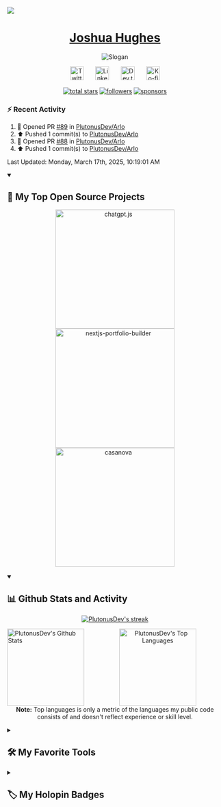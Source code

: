 ![](https://hit.yhype.me/github/profile?user_id=46195982)

<h1 align="center">
  <a href="https://github.com/PlutonusDev">
    Joshua Hughes
  </a>
</h1>

<p align="center">
  <!-- Typing SVG by DenverCoder1 - https://github.com/DenverCoder1/readme-typing-svg -->
  <img src="https://readme-typing-svg.demolab.com?font=Fira+Code&size=24&pause=1000&color=f75c7e&center=true&vCenter=true&width=800&height=50&lines=Full+stack+web+developer+%26+software+engineer;%23OpenToWork;Over+5+years+of+experience" alt="Slogan">
</p>

<!-- Social icons section -->
<p align="center">
  <a href="https://twitter.com/PlutonusDev">
    <img width="32px" alt="Twitter" title="Twitter" src="https://i.imgur.com/OXZM1L6.png"/></a>
    &#8287;&#8287;&#8287;&#8287;&#8287;
  <a href="https://www.linkedin.com/in/plutonus">
    <img width="32px" alt="LinkedIn" title="LinkedIn" src="https://i.imgur.com/yRpa1dQ.png"/></a>
  &#8287;&#8287;&#8287;&#8287;&#8287;
  <a href="https://dev.to/plutonus">
    <img width="32px" alt="Dev.to" title="Plutonus Dev.to" src="https://i.imgur.com/mVm29vK.png"></a>
    &#8287;&#8287;&#8287;&#8287;&#8287;
  <a href="https://ko-fi.com/plutonus">
    <img width="32px" alt="Ko-fi" title="Buy me a coffee" src="https://i.imgur.com/PpLeD3K.png"/></a>
</p>

<!-- Social badges section -->
<!-- Badges with custom icons - https://github.com/DenverCoder1/custom-icon-badges -->
<!-- View counter - https://github.com/DenverCoder1/Simple-View-Counter -->
<p align="center">
  <a href="https://github.com/PlutonusDev?tab=repositories&sort=stargazers">
    <img alt="total stars" title="Total stars on GitHub" src="https://custom-icon-badges.demolab.com/github/stars/PlutonusDev?color=F2AD00&style=for-the-badge&labelColor=CC9500&logo=star"/></a>
  <a href="https://github.com/PlutonusDev?tab=followers">
    <img alt="followers" title="Follow me on Github" src="https://custom-icon-badges.demolab.com/github/followers/PlutonusDev?color=236ad3&labelColor=1155ba&style=for-the-badge&logo=person-add&label=Follow&logoColor=white"/></a>
  <a href="https://github.com/sponsors/PlutonusDev">
    <img alt="sponsors" title="Sponsor me on Github" src="https://custom-icon-badges.demolab.com/github/sponsors/PlutonusDev?color=55960c&labelColor=488207&style=for-the-badge&logo=person-add&label=Sponsor&logoColor=white"/></a>
</p>

<h3>⚡ Recent Activity</h3>

<!--RECENT_ACTIVITY:start-->
1. 💪 Opened PR [#89](https://github.com/PlutonusDev/Arlo/pull/89) in [PlutonusDev/Arlo](https://github.com/PlutonusDev/Arlo)<br>
2. ⬆️ Pushed 1 commit(s) to [PlutonusDev/Arlo](https://github.com/PlutonusDev/Arlo)<br>
3. 💪 Opened PR [#88](https://github.com/PlutonusDev/Arlo/pull/88) in [PlutonusDev/Arlo](https://github.com/PlutonusDev/Arlo)<br>
4. ⬆️ Pushed 1 commit(s) to [PlutonusDev/Arlo](https://github.com/PlutonusDev/Arlo)<br>
<!--RECENT_ACTIVITY:end-->
<!--RECENT_ACTIVITY:last_update-->
Last Updated: Monday, March 17th, 2025, 10:19:01 AM
<!--RECENT_ACTIVITY:last_update_end-->

<details open> 
  <summary><h2>📘 My Top Open Source Projects</h2></summary>
  <!-- Repo info cards - https://github.com/anuraghazra/github-readme-stats -->
  <!-- Small repo cards (fork) - https://github.com/DenverCoder1/github-readme-stats -->
  <p align="center">
    <a href="https://github.com/PlutonusDev/chatgpt.js"><img width="278" src="https://denvercoder1-github-readme-stats.vercel.app/api/pin/?username=PlutonusDev&repo=chatgpt.js&theme=react&bg_color=1F222E&title_color=F85D7F&hide_border=true&icon_color=F8D866&show_icons=false" alt="chatgpt.js"></a>
    <a href="https://github.com/PlutonusDev/nextjs-portfolio-builder"><img width="278" src="https://denvercoder1-github-readme-stats.vercel.app/api/pin/?username=PlutonusDev&repo=nextjs-portfolio-builder&theme=react&bg_color=1F222E&title_color=F85D7F&hide_border=true&icon_color=F8D866&show_icons=false" alt="nextjs-portfolio-builder"></a>
    <a href="https://github.com/PlutonusDev/casanova"><img width="278" src="https://denvercoder1-github-readme-stats.vercel.app/api/pin/?username=PlutonusDev&repo=casanova&theme=react&bg_color=1F222E&title_color=F85D7F&hide_border=true&icon_color=F8D866&show_icons=false" alt="casanova"></a>
  </p>
</details>

<details open> 
  <summary><h2>📊 Github Stats and Activity</h2></summary>

  <p align="center">
    <a href="https://github.com/PlutonusDev/github-readme-streak-stats">
      <img title="🔥 Get streak stats for your profile at git.io/streak-stats" alt="PlutonusDev's streak" src="https://streak-stats.demolab.com/?user=PlutonusDev&theme=monokai-metallian&hide_border=true"/>
    </a>
  </p>
  <p align="center">
    <a style="float: left; margin: 0 20px 0 0;" align="left" href="https://github.com/anuraghazra/github-readme-stats"><img alt="PlutonusDev's Github Stats" height="180" src="https://denvercoder1-github-readme-stats.vercel.app/api/?username=PlutonusDev&show_icons=true&include_all_commits=true&count_private=true&theme=react&hide_border=true&bg_color=1F222E&title_color=F85D7F&icon_color=F8D866" height="192px"/></a>
    <a href="https://github.com/anuraghazra/github-readme-stats"><img alt="PlutonusDev's Top Languages" height="180" src="https://github-readme-stats.vercel.app/api/top-langs/?username=PlutonusDev&langs_count=8&layout=compact&theme=react&hide_border=true&bg_color=1F222E&title_color=F85D7F&icon_color=F8D866&hide=Jupyter%20Notebook,Lua,Python" height="192px"/></a>
    <br/>
    <b>Note:</b> Top languages is only a metric of the languages my public code consists of and doesn't reflect experience or skill level.
  </p>
</details>

<details> 
  <summary><h2>🛠️ My Favorite Tools</h2></summary>
  <!-- Some badges are from https://github.com/Ileriayo/markdown-badges -->
  <h3>👨‍💻 Programming and Markup Languages</h3>
  <p>
    <a href="https://github.com/search?q=user%3ADenverCoder1+language%3Abash"><img alt="Bash" src="https://img.shields.io/badge/Bash-121011.svg?logo=gnu-bash&logoColor=white"></a>
    <a href="https://github.com/search?q=user%3ADenverCoder1+language%3Acpp"><img alt="C++" src="https://custom-icon-badges.demolab.com/badge/C++-9C033A.svg?logo=cpp2&logoColor=white"></a>
    <a href="https://github.com/search?q=user%3ADenverCoder1+language%3Acsharp"><img alt="C#" src="https://custom-icon-badges.demolab.com/badge/C%23-68217A.svg?logo=cs2&logoColor=white"></a>
    <a href="https://github.com/search?q=user%3ADenverCoder1+language%3Acss"><img alt="CSS" src="https://img.shields.io/badge/CSS-1572B6.svg?logo=css3&logoColor=white"></a>
    <a href="https://github.com/search?q=user%3ADenverCoder1+language%3Ahtml"><img alt="HTML" src="https://img.shields.io/badge/HTML-E34F26.svg?logo=html5&logoColor=white"></a>
    <a href="https://github.com/search?q=user%3ADenverCoder1+language%3Ajava"><img alt="Java" src="https://custom-icon-badges.demolab.com/badge/Java-007396.svg?logo=java&logoColor=white"></a>
    <a href="https://github.com/search?q=user%3ADenverCoder1+language%3Ajavascript"><img alt="JavaScript" src="https://img.shields.io/badge/JavaScript-F7DF1E.svg?logo=javascript&logoColor=black"></a>
    <a href="https://github.com/search?q=user%3ADenverCoder1+language%3Amarkdown"><img alt="Markdown" src="https://img.shields.io/badge/Markdown-000000.svg?logo=markdown&logoColor=white"></a>
    <a href="https://github.com/search?q=user%3ADenverCoder1+language%3Ajavascript"><img alt="Node.js" src="https://img.shields.io/badge/Node.js-43853D.svg?logo=node.js&logoColor=white"></a>
    <a href="https://github.com/search?q=user%3ADenverCoder1+language%3AtypeScript"><img alt="TypeScript" src="https://img.shields.io/badge/TypeScript-007ACC.svg?logo=typescript&logoColor=white"></a>
  </p>
  <h3>🧰 Frameworks and Libraries</h3>
  <p>
    <a href="#"><img alt="Bootstrap" src="https://img.shields.io/badge/Bootstrap-7952B3.svg?logo=bootstrap&logoColor=white"></a>
    <a href="#"><img alt="Discord.js" src="https://custom-icon-badges.demolab.com/badge/Discord.js-0d1620.svg?logo=djs"></a>
    <a href="#"><img alt="Electron" src="https://img.shields.io/badge/Electron-20232e.svg?logo=electron&logoColor=white"></a>
    <a href="#"><img alt="Express.js" src="https://img.shields.io/badge/Express.js-404d59.svg?logo=express&logoColor=white"></a>
    <a href="#"><img alt="GitHub Actions" src="https://img.shields.io/badge/GitHub%20Actions-2671E5.svg?logo=github%20actions&logoColor=white"></a>
    <a href="#"><img alt="Material Design" src="https://img.shields.io/badge/Material%20Design-0081CB.svg?logo=material-design&logoColor=white"></a>
    <a href="#"><img alt="Next.js" src="https://img.shields.io/badge/Next.js-20232e.svg?logo=next.js&logoColor=white"></a>
    <a href="#"><img alt="React" src="https://img.shields.io/badge/React-20232a.svg?logo=react&logoColor=%2361DAFB"></a>
    <a href="#"><img alt="TensorFlow" src="https://img.shields.io/badge/TensorFlow-FF6F00.svg?logo=TensorFlow&logoColor=white"></a>
  </p>
  <h3>🗄️ Databases and Cloud Hosting</h3>
  <p>
    <a href="#"><img alt="GitHub Pages" src="https://img.shields.io/badge/GitHub%20Pages-327FC7.svg?logo=github&logoColor=white"></a>
    <a href="#"><img alt="MongoDB" src ="https://img.shields.io/badge/MongoDB-4ea94b.svg?logo=mongodb&logoColor=white"></a>
    <a href="#"><img alt="MySQL" src="https://img.shields.io/badge/MySQL-00f.svg?logo=mysql&logoColor=white"></a>
    <a href="#"><img alt="PostgreSQL" src ="https://img.shields.io/badge/PostgreSQL-316192.svg?logo=postgresql&logoColor=white"></a>
    <a href="#"><img alt="SQLite" src ="https://img.shields.io/badge/SQLite-07405e.svg?logo=sqlite&logoColor=white"></a>
    <a href="#"><img alt="Vercel" src="https://img.shields.io/badge/Vercel-000000.svg?logo=vercel&logoColor=white"></a>
  </p>
  <h3>💻 Software and Tools</h3>
  <p>
    <a href="#"><img alt="Adobe" src="https://img.shields.io/badge/Adobe-FF0000.svg?logo=adobe&logoColor=white"></a>
    <a href="#"><img alt="Arch Linux" src="https://img.shields.io/badge/Arch%20Linux-1793D1.svg?logo=arch-linux&logoColor=white"></a>
    <a href="#"><img alt="Audacity" src="https://img.shields.io/badge/-Audacity-0000CC?logo=audacity&logoColor=white"></a>
    <a href="#"><img alt="Brave" src="https://img.shields.io/badge/-Brave-FB542B?logo=brave&logoColor=white"></a>
    <a href="#"><img alt="Discord" src="https://img.shields.io/badge/-Discord-5865F2.svg?logo=discord&logoColor=white"></a>
    <a href="#"><img alt="Git" src="https://img.shields.io/badge/Git-F05033.svg?logo=git&logoColor=white"></a>
    <a href="#"><img alt="GitHub Desktop" src="https://img.shields.io/badge/GitHub%20Desktop-8034A9.svg?logo=github&logoColor=white"></a>
    <a href="#"><img alt="Google Sheets" src="https://img.shields.io/badge/Sheets-34A853.svg?logo=google%20sheets&logoColor=white"></a>
    <a href="#"><img alt="Jupyter" src="https://img.shields.io/badge/Jupyter-F37626.svg?logo=Jupyter&logoColor=white"></a>
    <a href="#"><img alt="OBS Studio" src="https://img.shields.io/badge/-OBS-302E31?logo=obs-studio&logoColor=white"></a>
    <a href="#"><img alt="Postman" src="https://img.shields.io/badge/Postman-FF6C37?logo=postman&logoColor=white"></a>
    <a href="#"><img alt="Stack Overflow" src="https://img.shields.io/badge/-Stack%20Overflow-FE7A16?logo=stack-overflow&logoColor=white"></a>
    <a href="#"><img alt="Visual Studio Code" src="https://img.shields.io/badge/Visual%20Studio%20Code-0078d7.svg?logo=visual-studio-code&logoColor=white"></a>
  </p>
</details>

<details>
  <summary><h2>🏷️ My Holopin Badges</h2></summary>
  <img src="https://holopin.me/plutonusdev" />
</details>
